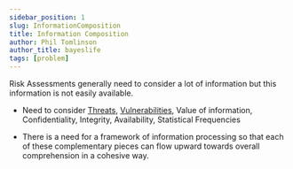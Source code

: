 ```yaml
---
sidebar_position: 1
slug: InformationComposition
title: Information Composition
author: Phil Tomlinson
author_title: bayeslife
tags: [problem]
---
```

Risk Assessments generally need to consider a lot of information but this information is not easily available.


- Need to consider 
[Threats](./IndirectProblems/IdentityThreats), 
[Vulnerabilities](./IndirectProblems/IdentityVulnerabilities), 
Value of information, 
Confidentiality, 
Integrity, 
Availability,
Statistical Frequencies


- There is a need for a framework of information processing so that each of these complementary pieces can flow upward towards overall comprehension in a cohesive way.
